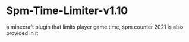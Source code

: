 # Spm-Time-Limiter-v1.10

a minecraft plugin that limits player game time, spm counter 2021 is also provided in it
